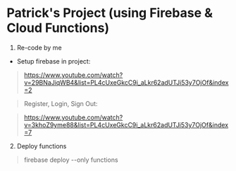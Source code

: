 # Patrick's Project (using Firebase & Cloud Functions)

1. Re-code by me

- Setup firebase in project:

> https://www.youtube.com/watch?v=29BNaJiqWB4&list=PL4cUxeGkcC9i_aLkr62adUTJi53y7OjOf&index=2

> Register, Login, Sign Out:

> https://www.youtube.com/watch?v=3khoZ9yme88&list=PL4cUxeGkcC9i_aLkr62adUTJi53y7OjOf&index=7

2. Deploy functions

> firebase deploy --only functions
